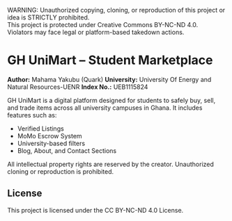 WARNING: Unauthorized copying, cloning, or reproduction of this project or idea is STRICTLY prohibited.  
This project is protected under Creative Commons BY-NC-ND 4.0.  
Violators may face legal or platform-based takedown actions.

# GH UniMart – Student Marketplace

**Author:** Mahama Yakubu  (Quark)
**University:** University Of Energy and Natural Resources-UENR
**Index No.:** UEB1115824  

GH UniMart is a digital platform designed for students to safely buy, sell, and trade items across all university campuses in Ghana. It includes features such as:

-  Verified Listings
-  MoMo Escrow System
-  University-based filters
-  Blog, About, and Contact Sections

All intellectual property rights are reserved by the creator. Unauthorized cloning or reproduction is prohibited.

## License
This project is licensed under the CC BY-NC-ND 4.0 License.
